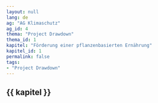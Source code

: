 ```yaml
---
layout: null
lang: de
ag: "AG Klimaschutz"
ag_id: 4
thema: "Project Drawdown"
thema_id: 1
kapitel: "Förderung einer pflanzenbasierten Ernährung"
kapitel_id: 1
permalink: false
tags:
- "Project Drawdown"
---
```


## {{ kapitel }}

